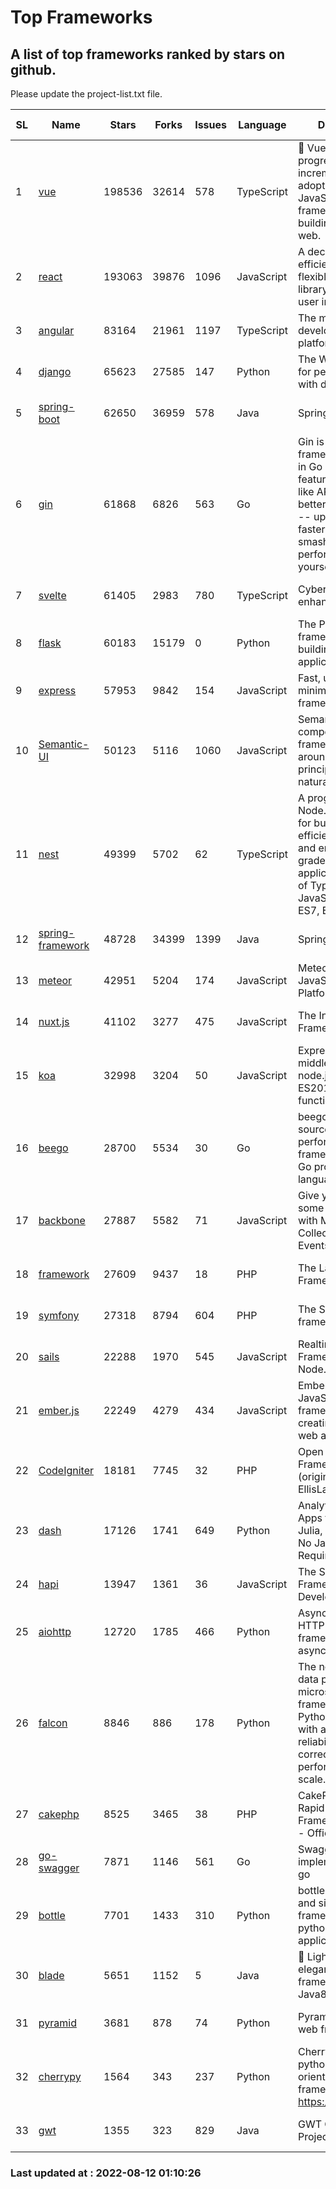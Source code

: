 # Top Frameworks
## A list of top frameworks ranked by stars on github.  
Please update the project-list.txt file.

| SL| Name  | Stars| Forks| Issues | Language | Description | Last Commit |
| --| ------| -----| ---- | ------ | -------- | ----------- | ----------- |
| 1 | [vue](https://github.com/vuejs/vue) | 198536 | 32614 | 578 | TypeScript | 🖖 Vue.js is a progressive, incrementally-adoptable JavaScript framework for building UI on the web. | 2022-08-09 00:50:53 |
| 2 | [react](https://github.com/facebook/react) | 193063 | 39876 | 1096 | JavaScript | A declarative, efficient, and flexible JavaScript library for building user interfaces. | 2022-08-11 23:47:02 |
| 3 | [angular](https://github.com/angular/angular) | 83164 | 21961 | 1197 | TypeScript | The modern web developer’s platform | 2022-08-11 18:07:39 |
| 4 | [django](https://github.com/django/django) | 65623 | 27585 | 147 | Python | The Web framework for perfectionists with deadlines. | 2022-08-11 10:39:54 |
| 5 | [spring-boot](https://github.com/spring-projects/spring-boot) | 62650 | 36959 | 578 | Java | Spring Boot | 2022-08-11 15:07:16 |
| 6 | [gin](https://github.com/gin-gonic/gin) | 61868 | 6826 | 563 | Go | Gin is a HTTP web framework written in Go (Golang). It features a Martini-like API with much better performance -- up to 40 times faster. If you need smashing performance, get yourself some Gin. | 2022-08-02 07:28:30 |
| 7 | [svelte](https://github.com/sveltejs/svelte) | 61405 | 2983 | 780 | TypeScript | Cybernetically enhanced web apps | 2022-08-08 16:05:51 |
| 8 | [flask](https://github.com/pallets/flask) | 60183 | 15179 | 0 | Python | The Python micro framework for building web applications. | 2022-08-08 23:28:50 |
| 9 | [express](https://github.com/expressjs/express) | 57953 | 9842 | 154 | JavaScript | Fast, unopinionated, minimalist web framework for node. | 2022-05-20 15:57:37 |
| 10 | [Semantic-UI](https://github.com/Semantic-Org/Semantic-UI) | 50123 | 5116 | 1060 | JavaScript | Semantic is a UI component framework based around useful principles from natural language. | 2018-10-21 20:59:02 |
| 11 | [nest](https://github.com/nestjs/nest) | 49399 | 5702 | 62 | TypeScript | A progressive Node.js framework for building efficient, scalable, and enterprise-grade server-side applications on top of TypeScript & JavaScript (ES6, ES7, ES8) 🚀 | 2022-08-11 13:28:35 |
| 12 | [spring-framework](https://github.com/spring-projects/spring-framework) | 48728 | 34399 | 1399 | Java | Spring Framework | 2022-08-11 18:43:35 |
| 13 | [meteor](https://github.com/meteor/meteor) | 42951 | 5204 | 174 | JavaScript | Meteor, the JavaScript App Platform | 2022-08-04 19:43:29 |
| 14 | [nuxt.js](https://github.com/nuxt/nuxt.js) | 41102 | 3277 | 475 | JavaScript | The Intuitive Vue(2) Framework | 2022-07-12 08:43:35 |
| 15 | [koa](https://github.com/koajs/koa) | 32998 | 3204 | 50 | JavaScript | Expressive middleware for node.js using ES2017 async functions | 2022-07-13 16:11:33 |
| 16 | [beego](https://github.com/beego/beego) | 28700 | 5534 | 30 | Go | beego is an open-source, high-performance web framework for the Go programming language. | 2022-07-30 08:03:02 |
| 17 | [backbone](https://github.com/jashkenas/backbone) | 27887 | 5582 | 71 | JavaScript | Give your JS App some Backbone with Models, Views, Collections, and Events | 2022-04-26 12:19:45 |
| 18 | [framework](https://github.com/laravel/framework) | 27609 | 9437 | 18 | PHP | The Laravel Framework. | 2022-08-11 17:06:49 |
| 19 | [symfony](https://github.com/symfony/symfony) | 27318 | 8794 | 604 | PHP | The Symfony PHP framework | 2022-08-11 08:01:32 |
| 20 | [sails](https://github.com/balderdashy/sails) | 22288 | 1970 | 545 | JavaScript | Realtime MVC Framework for Node.js | 2022-08-11 00:23:01 |
| 21 | [ember.js](https://github.com/emberjs/ember.js) | 22249 | 4279 | 434 | JavaScript | Ember.js - A JavaScript framework for creating ambitious web applications | 2022-07-25 17:54:35 |
| 22 | [CodeIgniter](https://github.com/bcit-ci/CodeIgniter) | 18181 | 7745 | 32 | PHP | Open Source PHP Framework (originally from EllisLab) | 2022-06-27 19:12:41 |
| 23 | [dash](https://github.com/plotly/dash) | 17126 | 1741 | 649 | Python | Analytical Web Apps for Python, R, Julia, and Jupyter. No JavaScript Required. | 2022-08-11 17:38:33 |
| 24 | [hapi](https://github.com/hapijs/hapi) | 13947 | 1361 | 36 | JavaScript | The Simple, Secure Framework Developers Trust | 2022-06-13 17:44:05 |
| 25 | [aiohttp](https://github.com/aio-libs/aiohttp) | 12720 | 1785 | 466 | Python | Asynchronous HTTP client/server framework for asyncio and Python | 2022-08-08 21:08:22 |
| 26 | [falcon](https://github.com/falconry/falcon) | 8846 | 886 | 178 | Python | The no-magic web data plane API and microservices framework for Python developers, with a focus on reliability, correctness, and performance at scale. | 2022-08-11 10:54:18 |
| 27 | [cakephp](https://github.com/cakephp/cakephp) | 8525 | 3465 | 38 | PHP | CakePHP: The Rapid Development Framework for PHP - Official Repository | 2022-08-11 14:40:53 |
| 28 | [go-swagger](https://github.com/go-swagger/go-swagger) | 7871 | 1146 | 561 | Go | Swagger 2.0 implementation for go | 2022-06-14 15:48:24 |
| 29 | [bottle](https://github.com/bottlepy/bottle) | 7701 | 1433 | 310 | Python | bottle.py is a fast and simple micro-framework for python web-applications. | 2022-08-03 13:51:35 |
| 30 | [blade](https://github.com/lets-blade/blade) | 5651 | 1152 | 5 | Java | :rocket: Lightning fast and elegant mvc framework for Java8 | 2022-05-10 12:38:06 |
| 31 | [pyramid](https://github.com/Pylons/pyramid) | 3681 | 878 | 74 | Python | Pyramid - A Python web framework | 2022-03-13 22:49:13 |
| 32 | [cherrypy](https://github.com/cherrypy/cherrypy) | 1564 | 343 | 237 | Python | CherryPy is a pythonic, object-oriented HTTP framework.      https://cherrypy.dev | 2022-07-17 20:36:25 |
| 33 | [gwt](https://github.com/gwtproject/gwt) | 1355 | 323 | 829 | Java | GWT Open Source Project | 2022-07-26 22:23:28 |

### Last updated at : 2022-08-12 01:10:26
